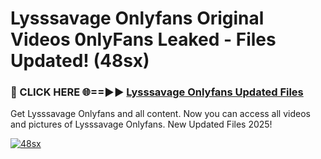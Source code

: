 # Lysssavage Onlyfans Original Videos 0nlyFans Leaked - Files Updated! (48sx)

<h3>🔴 CLICK HERE 🌐==►► <a href="https://tinyurl.com/ehrbuxhb" rel="nofollow">Lysssavage Onlyfans Updated Files</a></h3>

Get Lysssavage Onlyfans and all content. Now you can access all videos and pictures of Lysssavage Onlyfans. New Updated Files 2025!

[![48sx](https://i.imgur.com/lVYEuWS.gif)](https://tinyurl.com/ehrbuxhb)
